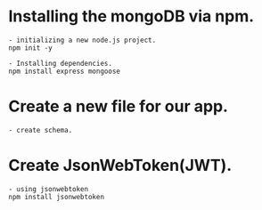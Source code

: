 # Installing the mongoDB via npm.
    - initializing a new node.js project.
    npm init -y

    - Installing dependencies.
    npm install express mongoose

# Create a new file for our app.
    - create schema.

# Create JsonWebToken(JWT).
    - using jsonwebtoken
    npm install jsonwebtoken